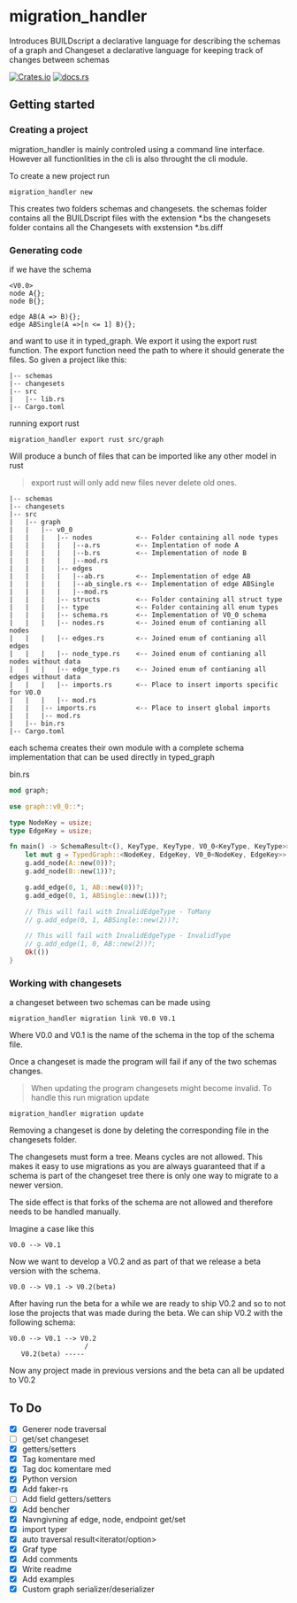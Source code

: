 # migration_handler
Introduces BUILDscript a declarative language for describing the schemas of a graph and Changeset a declarative language for keeping track of changes between schemas

[![Crates.io](https://img.shields.io/crates/v/migration_handler.svg)](https://crates.io/crates/migration_handler)
[![docs.rs](https://img.shields.io/docsrs/migration_handler)](https://docs.rs/migration_handler/latest/migration_handler/)

## Getting started
### Creating a project
migration_handler is mainly controled using a command line interface. However all functionlities in the cli is also throught the cli module.

To create a new project run
```
migration_handler new
```
This creates two folders schemas and changesets.
the schemas folder contains all the BUILDscript files with the extension *.bs
the changesets folder contains all the Changesets with exstension *.bs.diff

### Generating code
if we have the schema
```
<V0.0>
node A{};
node B{};

edge AB(A => B){};
edge ABSingle(A =>[n <= 1] B){};
```
and want to use it in typed_graph. We export it using the export rust function.
The export function need the path to where it should generate the files.
So given a project like this:

```
|-- schemas
|-- changesets
|-- src
|   |-- lib.rs
|-- Cargo.toml
```

running export rust
```
migration_handler export rust src/graph
```

Will produce a bunch of files that can be imported like any other model in rust
> export rust will only add new files never delete old ones.
```
|-- schemas
|-- changesets
|-- src
|   |-- graph
|   |   |-- v0_0
|   |   |   |-- nodes           <-- Folder containing all node types
|   |   |   |   |--a.rs         <-- Implentation of node A
|   |   |   |   |--b.rs         <-- Implementation of node B
|   |   |   |   |--mod.rs
|   |   |   |-- edges
|   |   |   |   |--ab.rs        <-- Implementation of edge AB
|   |   |   |   |--ab_single.rs <-- Implementation of edge ABSingle
|   |   |   |   |--mod.rs
|   |   |   |-- structs         <-- Folder containing all struct type
|   |   |   |-- type            <-- Folder containing all enum types
|   |   |   |-- schema.rs       <-- Implementation of V0_0 schema
|   |   |   |-- nodes.rs        <-- Joined enum of contianing all nodes
|   |   |   |-- edges.rs        <-- Joined enum of contianing all edges
|   |   |   |-- node_type.rs    <-- Joined enum of contianing all nodes without data
|   |   |   |-- edge_type.rs    <-- Joined enum of contianing all edges without data
|   |   |   |-- imports.rs      <-- Place to insert imports specific for V0.0
|   |   |   |-- mod.rs
|   |   |-- imports.rs          <-- Place to insert global imports
|   |   |-- mod.rs
|   |-- bin.rs
|-- Cargo.toml
```
each schema creates their own module with a complete schema implementation that can be used directly in typed_graph

bin.rs
```rust
mod graph;

use graph::v0_0::*;

type NodeKey = usize;
type EdgeKey = usize;

fn main() -> SchemaResult<(), KeyType, KeyType, V0_0<KeyType, KeyType>> {
    let mut g = TypedGraph::<NodeKey, EdgeKey, V0_0<NodeKey, EdgeKey>>::default();
    g.add_node(A::new(0))?;
    g.add_node(B::new(1))?;

    g.add_edge(0, 1, AB::new(0))?;
    g.add_edge(0, 1, ABSingle::new(1))?;

    // This will fail with InvalidEdgeType - ToMany
    // g.add_edge(0, 1, ABSingle::new(2))?;

    // This will fail with InvalidEdgeType - InvalidType
    // g.add_edge(1, 0, AB::new(2))?;
    Ok(())
}
```
### Working with changesets
a changeset between two schemas can be made using 

```
migration_handler migration link V0.0 V0.1
```
Where V0.0 and V0.1 is the name of the schema in the top of the schema file.

Once a changeset is made the program will fail if any of the two schemas changes. 

> When updating the program changesets might become invalid.
> To handle this run migration update
```
migration_handler migration update
```

Removing a changeset is done by deleting the corresponding file in the changesets folder.

The changesets must form a tree. Means cycles are not allowed.
This makes it easy to use migrations as you are always guaranteed that if a schema is part of the changeset tree there is only one way to migrate to a newer version.

The side effect is that forks of the schema are not allowed and therefore needs to be handled manually. 

Imagine a case like this
```
V0.0 --> V0.1
```
Now we want to develop a V0.2 and as part of that we release a beta version with the schema.
```
V0.0 --> V0.1 -> V0.2(beta)
```
After having run the beta for a while we are ready to ship V0.2 and so to not lose the projects that was made during the beta. We can ship V0.2 with the following schema:
```
V0.0 --> V0.1 --> V0.2
                   /
   V0.2(beta) -----
```
Now any project made in previous versions and the beta can all be updated to V0.2

## To Do
 - [X] Generer node traversal
 - [ ] get/set changeset
 - [X] getters/setters
 - [X] Tag komentare med
 - [X] Tag doc komentare med
 - [x] Python version
 - [X] Add faker-rs
 - [ ] Add field getters/setters
 - [X] Add bencher
 - [X] Navngivning af edge, node, endpoint get/set
 - [X] import typer
 - [X] auto traversal result<iterator/option>
 - [X] Graf type
 - [X] Add comments
 - [x] Write readme
 - [x] Add examples
 - [x] Custom graph serializer/deserializer
